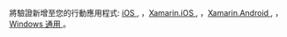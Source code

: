 將驗證新增至您的行動應用程式: [iOS ][ios-get-started-users], ，[Xamarin.iOS ][xamarin-ios-get-started-users], ，[Xamarin.Android ][xamarin-android-get-started-users], ，[Windows 通用 ][windows-get-started-users]。



[windows-get-started-users]: ../article/app-service-mobile/app-service-mobile-windows-store-dotnet-get-started-users.md 
[xamarin-ios-get-started-users]: ../article/app-service-mobile/app-service-mobile-xamarin-ios-get-started-users.md 
[xamarin-android-get-started-users]: ../article/app-service-mobile/app-service-mobile-xamarin-android-get-started-users.md 
[ios-get-started-users]: ../article/app-service-mobile/app-service-mobile-ios-get-started-users.md 

